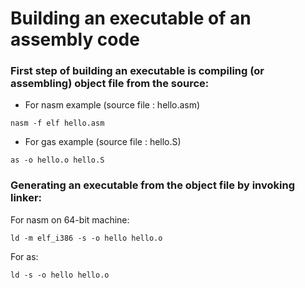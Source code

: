 # Building an executable of an assembly code

### First step of building an executable is compiling (or assembling) object file from the source:

- For nasm example (source file : hello.asm)
```
nasm -f elf hello.asm
```

- For gas example (source file : hello.S)
```
as -o hello.o hello.S
```

### Generating an executable from the object file by invoking linker:
For nasm on 64-bit machine:
```
ld -m elf_i386 -s -o hello hello.o
```

For as:
```
ld -s -o hello hello.o
```